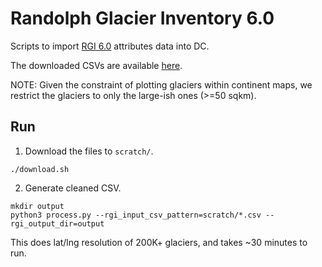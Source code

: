 # Randolph Glacier Inventory 6.0

Scripts to import [RGI 6.0](https://www.glims.org/RGI/rgi60_dl.html) attributes
data into DC.

The downloaded CSVs are available
[here](https://www.glims.org/RGI/rgi60_files/00_rgi60_attribs.zip).

NOTE: Given the constraint of plotting glaciers within continent maps, we
restrict the glaciers to only the large-ish ones (>=50 sqkm).

## Run

1. Download the files to `scratch/`.

  ```
  ./download.sh
  ```

2. Generate cleaned CSV.

  ```
  mkdir output
  python3 process.py --rgi_input_csv_pattern=scratch/*.csv --rgi_output_dir=output
  ```

  This does lat/lng resolution of 200K+ glaciers, and takes ~30 minutes to run.
